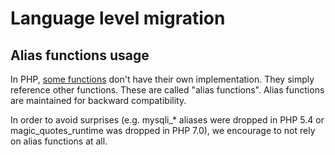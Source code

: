 # Language level migration

## Alias functions usage

In PHP, [some functions](http://php.net/manual/en/aliases.php) don't have their own implementation. They simply reference 
other functions. These are called "alias functions". Alias functions are maintained for backward compatibility.

In order to avoid surprises (e.g. mysqli_* aliases were dropped in PHP 5.4 or magic_quotes_runtime was dropped in PHP 7.0),
we encourage to not rely on alias functions at all.
